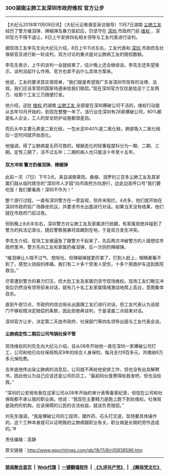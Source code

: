### 300湖南尘肺工友深圳市政府维权 官方让步
------------------------

<p>
 【大纪元2018年11月08日讯】（大纪元记者骆亚采访报导）11月7日湖南
 <a href="http://www.epochtimes.com/gb/tag/%E5%B0%98%E8%82%BA%E5%B7%A5%E5%8F%8B.html">
  尘肺工友
 </a>
 经历了警方催泪弹、辣椒弹及暴力驱赶后，仍坚守在
 <a href="http://www.epochtimes.com/gb/tag/%E6%B7%B1%E5%9C%B3.html">
  深圳
 </a>
 市政府门前
 <a href="http://www.epochtimes.com/gb/tag/%E7%BB%B4%E6%9D%83.html">
  维权
 </a>
 ，深圳官方不得不退让，8日上午安排四名相关领导与工友代表进行谈判。
</p>
<p>
 据现场工友李先生向大纪元介绍，8日上午11点左右，工友代表和
 <a href="http://www.epochtimes.com/gb/tag/%E6%B7%B1%E5%9C%B3.html">
  深圳
 </a>
 市政府及社保局官员进行新一轮谈判，双方讨论的重点是对尘肺病工友的赔偿数额。
</p>
<p>
 李先生表示，上午的谈判一会就结束了，估计晚上还会继续谈。李先生还失望表示，谈判没起什么作用、官方也拿不出什么具体方案来。
</p>
<p>
 他说，工友的要求其实很简单，“我们就是希望按广东省深圳市现有的法律、法规，我们应该享受的国家待遇来给我们赔偿。”现在深圳官方仅仅是给这个工友两万、给那个工友三万随便打发。
</p>
<p>
 他介绍，这批
 <a href="http://www.epochtimes.com/gb/tag/%E7%BB%B4%E6%9D%83.html">
  维权
 </a>
 的湖南
 <a href="http://www.epochtimes.com/gb/tag/%E5%B0%98%E8%82%BA%E5%B7%A5%E5%8F%8B.html">
  尘肺工友
 </a>
 全部是在深圳爆破公司干活的，维权行动是从去年10月开始的，到现在整整一年了。该行业在深圳有28家爆破公司，80%都是私人企业，工人的安全防护设施都很差劲。
</p>
<p>
 而石头中主要元素是二氧化硅，一包水泥中40%是二氧化硅，肺部吸入二氧化硅后一定时间就开始恶化。
</p>
<p>
 他强调，得了尘肺病是无药可救的，根据恶化的轻重程度科分为一期、二期、三期。定性三期了，活不过五年；二期的病人也只能活十年至十五年。
</p>
<h4>
 双方冲突 警方扔催泪弹、辣椒弹
</h4>
<p>
 此前一天（7日）下午2点，来自湖南莱阳、桑植、泪罗的三百多尘肺工友及其家属们就从临时居住的“深圳市人才园”向市政府方向游行，边走边高呼口号“我们要吃饭！我们要看病！深圳不作为！”
</p>
<link href="//www.youmaker.com/css/api2.css" media="all" rel="stylesheet" target="_blank" type="text/css"/>
<div class="video_fit_container">
</div>
<p>
 整个游行过程，一直有深圳警方在一旁监视，但并未阻拦。4点多，他们就开始在深圳市政府前广场静坐抗议，并要求市长出面进行对话。如果当天没有结果，他们就在市政府门前过夜。
</p>
<p>
 但到晚上8点半左右，深圳警方对尘肺工友及家属进行拍摄，有家属拒绝并碰到了警方的执法记录仪，随后警察施暴将其踢到在地，于是双方发生冲突。
</p>
<div class="video_fit_container">
</div>
<div class="video_fit_container">
</div>
<p>
 李先生介绍，现场工友被逼急了跟警方干起来了，先后两次冲破警方的人墙想往市政府里冲，警方先向工友和家属扔催泪弹，后一次则扔辣椒弹。
</p>
<p>
 “催泪弹让人喘不过气、想呕吐，但辣椒弹就更厉害了，打到人脸上，眼睛都看不到了，感觉火烧般的疼痛。我们有二十多个受害人受伤，十多个用救护车送到医院救治。”
</p>
<div class="video_fit_container">
</div>
<div class="video_fit_container">
</div>
<p>
 尽管遭到警方的暴力打压，但大批工友及家属仍坚守现场维权。现场工友们眼见冲突后仍然没有领导前来对话，就有几十名工友家属情绪激动地爬上高台，意图集体自杀。
</p>
<p>
 直到午夜12点，市政府的信访局长出面跟工友们进行对话，但工友代表认为该部门不够权限决定赔偿的条款，因此拒绝再谈判，于是凌晨二点结束对话。
</p>
<p>
 深圳官方让步，决定第二天由市政府、社保部门等四名领导出面与工友代表会谈。
</p>
<h4>
 尘肺病定性二期后公司甩锅社保不管
</h4>
<p>
 现场维权的刘先生向大纪元介绍，自从08年开始他一直在深圳一家爆破公司打工，公司和他已向社保局购买9年的综合人身保险，每月支付8百多元，共缴纳9万多元保险费。
</p>
<p>
 去年底他传出染尘肺病的消息后，公司就不再给他安排工作，但也没有出具解聘书，因此他认为自己应该还是公司的员工，“最起码伙食费得给我发吧，但也没给我。”
</p>
<p>
 “深圳的公安局有我在这家公司从08年开始的审计表等备案纪录，但现在公司和社保局都不承认我的职业病。他说：“我现在主要精力是跑上跑下到处维权。社保局是政府的机构，应该保障的公民的合法权益，就该负责赔偿。”
</p>
<p>
 刘先生强调，“我是爆破公司的工程师，跟炸药、石头打交道，现场要具体操作的，这个工种本身就可以证明我的尘肺病跟职业有关。职业病是长期的劳作造成的。”#
</p>
<div class="video_fit_container">
</div>
<p>
 责任编辑：高静
</p>

原文链接：http://www.epochtimes.com/gb/18/11/8/n10838596.htm


------------------------
#### [禁闻聚合首页](https://github.com/gfw-breaker/banned-news/blob/master/README.md) &nbsp;|&nbsp; [Web代理](https://github.com/gfw-breaker/open-proxy/blob/master/README.md) &nbsp;|&nbsp; [一键翻墙软件](https://github.com/gfw-breaker/nogfw/blob/master/README.md) &nbsp;|&nbsp; [《九评共产党》](https://github.com/gfw-breaker/9ping.md/blob/master/README.md#九评之一评共产党是什么) &nbsp;|&nbsp; [《解体党文化》](https://github.com/gfw-breaker/jtdwh.md/blob/master/README.md#绪论)